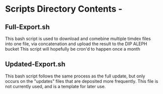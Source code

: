 # Scripts Directory Contents - 

## Full-Export.sh
This bash script is used to download and comebine multiple timdex files into one file, via concatenation and upload the result to the DIP ALEPH bucket
This script will hopefully be cron'd to happen once a month

## Updated-Export.sh
This bash script follows the same process as the full update, but only occurs on the "updates" files that are deposited more frequently.  This file is not currently used, and is a template for later use.  